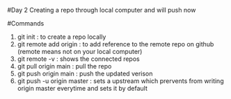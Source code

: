 #Day 2
Creating a repo through local computer and will push now

#Commands
1) git init : to create a repo locally
2) git remote add origin <url> : to add reference to the remote repo on github (remote means not on your local computer)
3) git remote -v : shows the connected repos
4) git pull origin main : pull the repo
5) git push origin main : push the updated verison
6) git push -u origin master : sets a upstream which prervents from writing origin master everytime and sets it by default